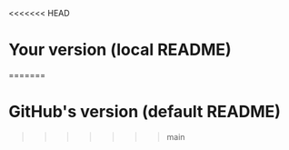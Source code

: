 <<<<<<< HEAD
# Your version (local README)
=======
# GitHub's version (default README)
>>>>>>> main
